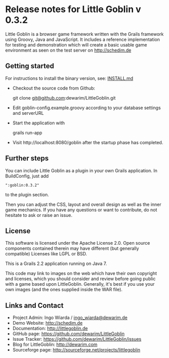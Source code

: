 # Release notes for Little Goblin v 0.3.2

Little Goblin is a browser game framework written with the Grails framework
using Groovy, Java and JavaScript. It includes a reference implementation
for testing and demonstration which will create a basic usable
game environment as seen on the test server on http://schedim.de

## Getting started

For instructions to install the binary version, see: [INSTALL.md](INSTALL.md)

* Checkout the source code from Github:

    git clone git@github.com:dewarim/LittleGoblin.git

* Edit goblin-config.example.groovy according to your database settings and serverURL

* Start the application with

    grails run-app

* Visit http://localhost:8080/goblin after the startup phase has completed.

## Further steps

You can include Little Goblin as a plugin in your own Grails application.
In BuildConfig, just add 

    ":goblin:0.3.2" 

to the plugin section. 

Then you can adjust the CSS, layout and overall design as well as the
inner game mechanics. If you have any questions or want to contribute,
do not hesitate to ask or raise an issue.

## License

This software is licensed under the Apache License 2.0.
Open source components contained therein may have different
(but generally compatible) Licenses like LGPL or BSD.

This is a Grails 2.2 application running on Java 7.

This code may link to images on the web which have their own copyright
 and licenses, which you should consider and review before going
 public with a game based upon LittleGoblin. Generally, it's best
 if you use your own images (and the ones supplied inside the WAR
 file).

## Links and Contact

* Project Admin: Ingo Wiarda / ingo_wiarda@dewarim.de
* Demo Website: http://schedim.de
* Documentation: http://littlegoblin.de
* GitHub page: https://github.com/dewarim/LittleGoblin
* Issue Tracker: https://github.com/dewarim/LittleGoblin/issues
* Blog for LittleGoblin: http://dewarim.com
* Sourceforge page: http://sourceforge.net/projects/littlegoblin
